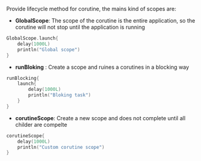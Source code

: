 Provide lifecycle method for corutine, the mains kind of scopes are:

- **GlobalScope**: The scope of the corutine is the entire application, so the corutine will not stop until the application is running
```kotlin
GlobalScope.launch{
	delay(1000L)
	println("Global scope")
}
```

- **runBloking** : Create a scope and ruines a corutines in a blocking way
```kotlin
runBlocking{
	launch{
		delay(1000L)
		println("Bloking task")
	}
}
```
- **corutineScope**: Create a new scope and does not complete until all childer are compelte
```kotlin
corutineScope{
	delay(1000L)
	println("Custom corutine scope")
}
```
